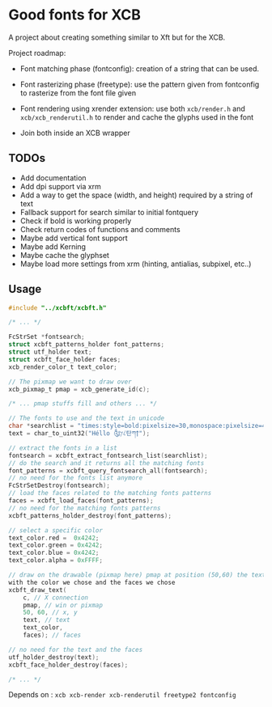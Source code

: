 # Good fonts for XCB #

A project about creating something similar to Xft but for the XCB.

Project roadmap:

* Font matching phase (fontconfig): creation of a string that can be used.

* Font rasterizing phase (freetype): use the pattern given from fontconfig
  to rasterize from the font file given

* Font rendering using xrender extension: use both `xcb/render.h` and
  `xcb/xcb_renderutil.h` to render and cache the glyphs used in the font

* Join both inside an XCB wrapper

## TODOs ##

- Add documentation
- Add dpi support via xrm
- Add a way to get the space (width, and height) required by a string of text
- Fallback support for search similar to initial fontquery
- Check if bold is working properly
- Check return codes of functions and comments
- Maybe add vertical font support
- Maybe add Kerning
- Maybe cache the glyphset
- Maybe load more settings from xrm (hinting, antialias, subpixel, etc..)


## Usage ##

```C
#include "../xcbft/xcbft.h"

/* ... */

FcStrSet *fontsearch;
struct xcbft_patterns_holder font_patterns;
struct utf_holder text;
struct xcbft_face_holder faces;
xcb_render_color_t text_color;

// The pixmap we want to draw over
xcb_pixmap_t pmap = xcb_generate_id(c);

/* ... pmap stuffs fill and others ... */

// The fonts to use and the text in unicode
char *searchlist = "times:style=bold:pixelsize=30,monospace:pixelsize=40\n";
text = char_to_uint32("Héllo ༃𐤋𐤊탄ཀ𐍊");

// extract the fonts in a list
fontsearch = xcbft_extract_fontsearch_list(searchlist);
// do the search and it returns all the matching fonts
font_patterns = xcbft_query_fontsearch_all(fontsearch);
// no need for the fonts list anymore
FcStrSetDestroy(fontsearch);
// load the faces related to the matching fonts patterns
faces = xcbft_load_faces(font_patterns);
// no need for the matching fonts patterns
xcbft_patterns_holder_destroy(font_patterns);

// select a specific color
text_color.red =  0x4242;
text_color.green = 0x4242;
text_color.blue = 0x4242;
text_color.alpha = 0xFFFF;

// draw on the drawable (pixmap here) pmap at position (50,60) the text
with the color we chose and the faces we chose
xcbft_draw_text(
	c, // X connection
	pmap, // win or pixmap
	50, 60, // x, y
	text, // text
	text_color,
	faces); // faces

// no need for the text and the faces
utf_holder_destroy(text);
xcbft_face_holder_destroy(faces);

/* ... */

```

Depends on : `xcb xcb-render xcb-renderutil freetype2 fontconfig`  

